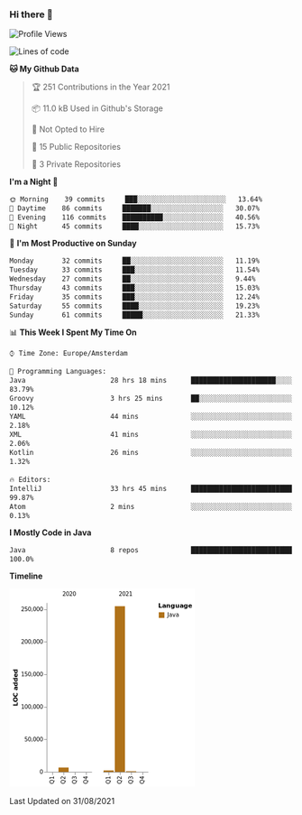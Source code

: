 ### Hi there 👋


<!--START_SECTION:waka-->
![Profile Views](http://img.shields.io/badge/Profile%20Views-0-blue)

![Lines of code](https://img.shields.io/badge/From%20Hello%20World%20I%27ve%20Written-264473%20lines%20of%20code-blue)

**🐱 My Github Data** 

> 🏆 251 Contributions in the Year 2021
 > 
> 📦 11.0 kB Used in Github's Storage 
 > 
> 🚫 Not Opted to Hire
 > 
> 📜 15 Public Repositories 
 > 
> 🔑 3 Private Repositories  
 > 
**I'm a Night 🦉** 

```text
🌞 Morning    39 commits     ███░░░░░░░░░░░░░░░░░░░░░░   13.64% 
🌆 Daytime    86 commits     ███████░░░░░░░░░░░░░░░░░░   30.07% 
🌃 Evening    116 commits    ██████████░░░░░░░░░░░░░░░   40.56% 
🌙 Night      45 commits     ████░░░░░░░░░░░░░░░░░░░░░   15.73%

```
📅 **I'm Most Productive on Sunday** 

```text
Monday       32 commits     ██░░░░░░░░░░░░░░░░░░░░░░░   11.19% 
Tuesday      33 commits     ███░░░░░░░░░░░░░░░░░░░░░░   11.54% 
Wednesday    27 commits     ██░░░░░░░░░░░░░░░░░░░░░░░   9.44% 
Thursday     43 commits     ███░░░░░░░░░░░░░░░░░░░░░░   15.03% 
Friday       35 commits     ███░░░░░░░░░░░░░░░░░░░░░░   12.24% 
Saturday     55 commits     ████░░░░░░░░░░░░░░░░░░░░░   19.23% 
Sunday       61 commits     █████░░░░░░░░░░░░░░░░░░░░   21.33%

```


📊 **This Week I Spent My Time On** 

```text
⌚︎ Time Zone: Europe/Amsterdam

💬 Programming Languages: 
Java                     28 hrs 18 mins      █████████████████████░░░░   83.79% 
Groovy                   3 hrs 25 mins       ██░░░░░░░░░░░░░░░░░░░░░░░   10.12% 
YAML                     44 mins             ░░░░░░░░░░░░░░░░░░░░░░░░░   2.18% 
XML                      41 mins             ░░░░░░░░░░░░░░░░░░░░░░░░░   2.06% 
Kotlin                   26 mins             ░░░░░░░░░░░░░░░░░░░░░░░░░   1.32%

🔥 Editors: 
IntelliJ                 33 hrs 45 mins      █████████████████████████   99.87% 
Atom                     2 mins              ░░░░░░░░░░░░░░░░░░░░░░░░░   0.13%

```

**I Mostly Code in Java** 

```text
Java                     8 repos             █████████████████████████   100.0%

```


**Timeline**

![Chart not found](https://raw.githubusercontent.com/powercasgamer/powercasgamer/master/charts/bar_graph.png) 


 Last Updated on 31/08/2021
<!--END_SECTION:waka-->
